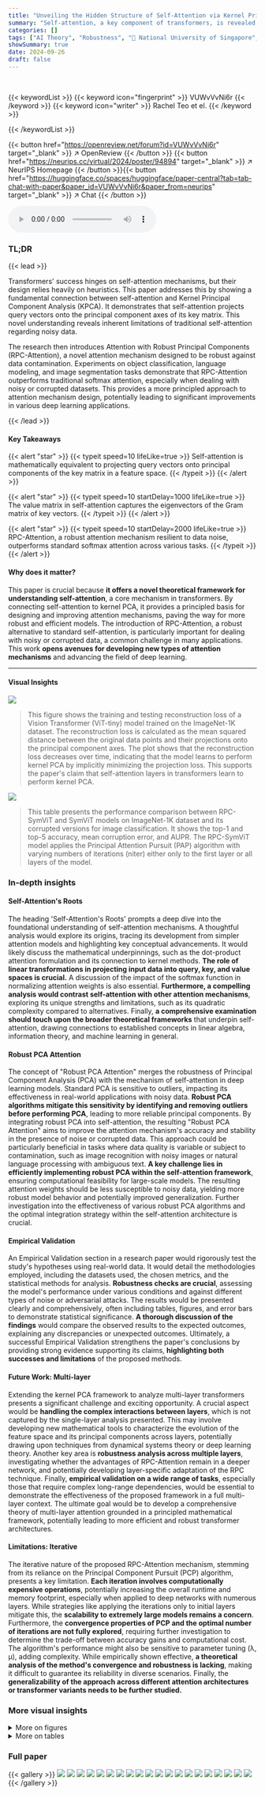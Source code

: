 ```yaml
---
title: "Unveiling the Hidden Structure of Self-Attention via Kernel Principal Component Analysis"
summary: "Self-attention, a key component of transformers, is revealed to be a projection of query vectors onto the principal components of the key matrix, derived from kernel PCA.  This novel perspective leads..."
categories: []
tags: ["AI Theory", "Robustness", "🏢 National University of Singapore",]
showSummary: true
date: 2024-09-26
draft: false
---
```


<br>

{{< keywordList >}}
{{< keyword icon="fingerprint" >}} VUWvVvNi6r {{< /keyword >}}
{{< keyword icon="writer" >}} Rachel Teo et el. {{< /keyword >}}
 
{{< /keywordList >}}

{{< button href="https://openreview.net/forum?id=VUWvVvNi6r" target="_blank" >}}
↗ OpenReview
{{< /button >}}
{{< button href="https://neurips.cc/virtual/2024/poster/94894" target="_blank" >}}
↗ NeurIPS Homepage
{{< /button >}}{{< button href="https://huggingface.co/spaces/huggingface/paper-central?tab=tab-chat-with-paper&paper_id=VUWvVvNi6r&paper_from=neurips" target="_blank" >}}
↗ Chat
{{< /button >}}



<audio controls>
    <source src="https://ai-paper-reviewer.com/VUWvVvNi6r/podcast.wav" type="audio/wav">
    Your browser does not support the audio element.
</audio>


### TL;DR


{{< lead >}}

Transformers' success hinges on self-attention mechanisms, but their design relies heavily on heuristics. This paper addresses this by showing a fundamental connection between self-attention and Kernel Principal Component Analysis (KPCA).  It demonstrates that self-attention projects query vectors onto the principal component axes of its key matrix. This novel understanding reveals inherent limitations of traditional self-attention regarding noisy data.

The research then introduces Attention with Robust Principal Components (RPC-Attention), a novel attention mechanism designed to be robust against data contamination.  Experiments on object classification, language modeling, and image segmentation tasks demonstrate that RPC-Attention outperforms traditional softmax attention, especially when dealing with noisy or corrupted datasets. This provides a more principled approach to attention mechanism design, potentially leading to significant improvements in various deep learning applications.

{{< /lead >}}


#### Key Takeaways

{{< alert "star" >}}
{{< typeit speed=10 lifeLike=true >}} Self-attention is mathematically equivalent to projecting query vectors onto principal components of the key matrix in a feature space. {{< /typeit >}}
{{< /alert >}}

{{< alert "star" >}}
{{< typeit speed=10 startDelay=1000 lifeLike=true >}} The value matrix in self-attention captures the eigenvectors of the Gram matrix of key vectors. {{< /typeit >}}
{{< /alert >}}

{{< alert "star" >}}
{{< typeit speed=10 startDelay=2000 lifeLike=true >}} RPC-Attention, a robust attention mechanism resilient to data noise, outperforms standard softmax attention across various tasks. {{< /typeit >}}
{{< /alert >}}

#### Why does it matter?
This paper is crucial because **it offers a novel theoretical framework for understanding self-attention**, a core mechanism in transformers.  By connecting self-attention to kernel PCA, it provides a principled basis for designing and improving attention mechanisms, paving the way for more robust and efficient models. The introduction of RPC-Attention, a robust alternative to standard self-attention, is particularly important for dealing with noisy or corrupted data, a common challenge in many applications. This work **opens avenues for developing new types of attention mechanisms** and advancing the field of deep learning.

------
#### Visual Insights



![](https://ai-paper-reviewer.com/VUWvVvNi6r/figures_4_1.jpg)

> This figure shows the training and testing reconstruction loss of a Vision Transformer (ViT-tiny) model trained on the ImageNet-1K dataset. The reconstruction loss is calculated as the mean squared distance between the original data points and their projections onto the principal component axes.  The plot shows that the reconstruction loss decreases over time, indicating that the model learns to perform kernel PCA by implicitly minimizing the projection loss. This supports the paper's claim that self-attention layers in transformers learn to perform kernel PCA.





![](https://ai-paper-reviewer.com/VUWvVvNi6r/tables_6_1.jpg)

> This table presents the performance comparison between RPC-SymViT and SymViT models on ImageNet-1K dataset and its corrupted versions for image classification. It shows the top-1 and top-5 accuracy, mean corruption error, and AUPR. The RPC-SymViT model applies the Principal Attention Pursuit (PAP) algorithm with varying numbers of iterations (niter) either only to the first layer or all layers of the model.





### In-depth insights


#### Self-Attention's Roots
The heading 'Self-Attention's Roots' prompts a deep dive into the foundational understanding of self-attention mechanisms.  A thoughtful analysis would explore its origins, tracing its development from simpler attention models and highlighting key conceptual advancements. It would likely discuss the mathematical underpinnings, such as the dot-product attention formulation and its connection to kernel methods.  **The role of linear transformations in projecting input data into query, key, and value spaces is crucial.** A discussion of the impact of the softmax function in normalizing attention weights is also essential.  **Furthermore, a compelling analysis would contrast self-attention with other attention mechanisms**, exploring its unique strengths and limitations, such as its quadratic complexity compared to alternatives.  Finally,  **a comprehensive examination should touch upon the broader theoretical frameworks** that underpin self-attention, drawing connections to established concepts in linear algebra, information theory, and machine learning in general.

#### Robust PCA Attention
The concept of "Robust PCA Attention" merges the robustness of Principal Component Analysis (PCA) with the mechanism of self-attention in deep learning models.  Standard PCA is sensitive to outliers, impacting its effectiveness in real-world applications with noisy data. **Robust PCA algorithms mitigate this sensitivity by identifying and removing outliers before performing PCA**, leading to more reliable principal components.  By integrating robust PCA into self-attention, the resulting "Robust PCA Attention" aims to improve the attention mechanism's accuracy and stability in the presence of noise or corrupted data. This approach could be particularly beneficial in tasks where data quality is variable or subject to contamination, such as image recognition with noisy images or natural language processing with ambiguous text.  **A key challenge lies in efficiently implementing robust PCA within the self-attention framework**, ensuring computational feasibility for large-scale models. The resulting attention weights should be less susceptible to noisy data, yielding more robust model behavior and potentially improved generalization. Further investigation into the effectiveness of various robust PCA algorithms and the optimal integration strategy within the self-attention architecture is crucial.

#### Empirical Validation
An Empirical Validation section in a research paper would rigorously test the study's hypotheses using real-world data.  It would detail the methodologies employed, including the datasets used, the chosen metrics, and the statistical methods for analysis.  **Robustness checks are crucial**, assessing the model's performance under various conditions and against different types of noise or adversarial attacks.  The results would be presented clearly and comprehensively, often including tables, figures, and error bars to demonstrate statistical significance. **A thorough discussion of the findings** would compare the observed results to the expected outcomes, explaining any discrepancies or unexpected outcomes.  Ultimately, a successful Empirical Validation strengthens the paper's conclusions by providing strong evidence supporting its claims, **highlighting both successes and limitations** of the proposed methods.

#### Future Work: Multi-layer
Extending the kernel PCA framework to analyze multi-layer transformers presents a significant challenge and exciting opportunity.  A crucial aspect would be **handling the complex interactions between layers**, which is not captured by the single-layer analysis presented.  This may involve developing new mathematical tools to characterize the evolution of the feature space and its principal components across layers, potentially drawing upon techniques from dynamical systems theory or deep learning theory.  Another key area is **robustness analysis across multiple layers**, investigating whether the advantages of RPC-Attention remain in a deeper network, and potentially developing layer-specific adaptation of the RPC technique.  Finally, **empirical validation on a wide range of tasks**, especially those that require complex long-range dependencies, would be essential to demonstrate the effectiveness of the proposed framework in a full multi-layer context. The ultimate goal would be to develop a comprehensive theory of multi-layer attention grounded in a principled mathematical framework, potentially leading to more efficient and robust transformer architectures.

#### Limitations: Iterative
The iterative nature of the proposed RPC-Attention mechanism, stemming from its reliance on the Principal Component Pursuit (PCP) algorithm, presents a key limitation.  **Each iteration involves computationally expensive operations**, potentially increasing the overall runtime and memory footprint, especially when applied to deep networks with numerous layers.  While strategies like applying the iterations only to initial layers mitigate this, the **scalability to extremely large models remains a concern**.  Furthermore, the **convergence properties of PCP and the optimal number of iterations are not fully explored**, requiring further investigation to determine the trade-off between accuracy gains and computational cost.  The algorithm's performance might also be sensitive to parameter tuning (λ, μ), adding complexity.  While empirically shown effective, **a theoretical analysis of the method's convergence and robustness is lacking**, making it difficult to guarantee its reliability in diverse scenarios.  Finally, the **generalizability of the approach across different attention architectures or transformer variants needs to be further studied.**


### More visual insights

<details>
<summary>More on figures
</summary>


![](https://ai-paper-reviewer.com/VUWvVvNi6r/figures_5_1.jpg)

> This figure shows empirical results supporting Equation 11 in the paper.  It plots the average pairwise absolute differences between elements of the vector γ (which should be constant if the value vectors vj capture the eigenvectors of the Gram matrix Kφ). The small standard deviation and near-zero mean support the hypothesis that vj captures these eigenvectors after training.  The comparison with the significantly larger magnitudes of the eigenvalues themselves further emphasizes the findings.


![](https://ai-paper-reviewer.com/VUWvVvNi6r/figures_8_1.jpg)

> The figure shows two plots. The left plot compares the top-1 accuracy of RPC-SymViT and SymViT models on the ImageNet-1K validation set under PGD and FGSM attacks with varying perturbation budgets. It demonstrates the improved robustness of RPC-SymViT against adversarial attacks. The right plot compares the validation top-1 accuracy and loss curves of Scaled Attention and baseline asymmetric softmax attention models during the first 50 training epochs on the ImageNet-1K dataset. It illustrates the superior performance of Scaled Attention in terms of accuracy and convergence speed.


![](https://ai-paper-reviewer.com/VUWvVvNi6r/figures_21_1.jpg)

> The left plot shows the robustness of RPC-SymViT against PGD and FGSM attacks compared to the baseline SymViT on the ImageNet-1K dataset. The right plot illustrates the performance of Scaled Attention and baseline asymmetric softmax attention on the validation dataset during the training of ViT-tiny model for the first 50 epochs. 


![](https://ai-paper-reviewer.com/VUWvVvNi6r/figures_22_1.jpg)

> This figure shows the empirical results to verify equation (11) in the paper. The mean and standard deviation of the absolute differences between each pair of elements in the constant vector  λa (where a is the eigenvector of the Gram matrix) are plotted for each principal component axis. The plot shows that the differences are close to 0, with small standard deviations across all layers and heads. This indicates that after training, the value matrix V captures the eigenvectors of the Gram matrix, supporting the theory that self-attention performs kernel PCA.


</details>




<details>
<summary>More on tables
</summary>


![](https://ai-paper-reviewer.com/VUWvVvNi6r/tables_7_1.jpg)
> This table presents the performance comparison between RPC-SymViT and SymViT models on ImageNet-1K dataset and its corruptions (ImageNet-C, ImageNet-A, ImageNet-O, ImageNet-R).  It shows Top-1 and Top-5 accuracy, mean corruption error (mCE), and area under the precision-recall curve (AUPR).  Different versions of RPC-SymViT are evaluated, varying the number of PAP iterations applied to either only the first layer or all layers. SymViT serves as the baseline model.

![](https://ai-paper-reviewer.com/VUWvVvNi6r/tables_7_2.jpg)
> This table presents the top-1 and top-5 accuracy results of different models on the ImageNet-1K dataset after being attacked by various methods.  It compares the baseline SymViT model against several variations of the RPC-SymViT model, which incorporates the proposed robust principal component analysis (RPC) based attention mechanism. The variations differ in the number of PAP (Principal Attention Pursuit) iterations applied (either to only the first layer or all layers) and the number of iterations. The attacks used include PGD, FGSM, SPSA, SLD, CW, noise, and AutoAttack, representing diverse attack strategies.

![](https://ai-paper-reviewer.com/VUWvVvNi6r/tables_8_1.jpg)
> This table presents a comparison of the performance of RPC-SymViT and SymViT models on the ImageNet-1K dataset and several standard robustness benchmarks.  The metrics used are Top-1 and Top-5 accuracy, mean corruption error (mCE), and area under the precision-recall curve (AUPR).  Different configurations of RPC-SymViT are tested, varying the number of PAP iterations applied either to only the first layer or all layers. The baseline model is SymViT.

![](https://ai-paper-reviewer.com/VUWvVvNi6r/tables_21_1.jpg)
> This table presents a comparison of the performance of RPC-SymViT and SymViT models on ImageNet-1K dataset and its variations (ImageNet-C, ImageNet-R, ImageNet-A, and ImageNet-O) used for evaluating robustness of models against corruptions and distribution shifts.  It shows top-1 and top-5 accuracy, mean corruption error (mCE), and area under the precision-recall curve (AUPR).  Different versions of RPC-SymViT are tested, applying the proposed robust principal component analysis (RPC)-based attention mechanism to either only the first layer or all layers of the model.  The baseline model is SymViT, a standard Vision Transformer model without RPC-Attention.

![](https://ai-paper-reviewer.com/VUWvVvNi6r/tables_23_1.jpg)
> This table presents a comparison of the performance of RPC-SymViT and SymViT models on the ImageNet-1K dataset and several standard robustness benchmarks for image classification.  The models are evaluated on their top-1 and top-5 accuracy, mean corruption error (mCE), and area under the precision-recall curve (AUPR).  The table also shows the effect of applying different numbers of PAP iterations to either only the first layer or all layers of the RPC-SymViT model.

![](https://ai-paper-reviewer.com/VUWvVvNi6r/tables_23_2.jpg)
> This table presents the results of square attack on ImageNet-1K validation set. The top-1 and top-5 accuracy are reported for both baseline SymViT and RPC-SymViT model with 6 PAP iterations applied only to the first layer.  The table shows that RPC-SymViT outperforms the baseline SymViT demonstrating its improved robustness against this adversarial attack.

![](https://ai-paper-reviewer.com/VUWvVvNi6r/tables_24_1.jpg)
> This table presents the performance of the RPC-SymViT model and the baseline SymViT model on the ADE20K image segmentation task.  It shows the mean accuracy and mean Intersection over Union (IOU) for both clean and corrupted data. Different configurations of RPC-SymViT (varying the number of PAP iterations and the layers they are applied to) are compared.

![](https://ai-paper-reviewer.com/VUWvVvNi6r/tables_24_2.jpg)
> This table presents the performance of RPC-SymViT and SymViT models on ImageNet-1K dataset and its corrupted versions (ImageNet-C, ImageNet-A, ImageNet-O, ImageNet-R).  The metrics used are Top-1 accuracy, Top-5 accuracy, mean corruption error (mCE), and area under the precision-recall curve (AUPR).  Different configurations of RPC-SymViT are tested, varying the number of PAP iterations applied (either only to the first layer or all layers).  The results show the impact of applying the robust principal component analysis (RPC) method on the robustness of the models against various corruptions and perturbations.

![](https://ai-paper-reviewer.com/VUWvVvNi6r/tables_24_3.jpg)
> This table presents the top-1 and top-5 accuracy of two models, RPC-SymViT-base and SymViT-base, when evaluated on the ImageNet-1K dataset under PGD and FGSM attacks.  The attacks use the highest perturbation budget.  RPC-SymViT-base incorporates the proposed Robust Principal Component Attention (RPC-Attention) method, and SymViT-base serves as a baseline without this method.  The results highlight the improved robustness of RPC-SymViT-base against these adversarial attacks.

![](https://ai-paper-reviewer.com/VUWvVvNi6r/tables_25_1.jpg)
> This table presents the performance comparison between RPC-FAN-tiny and FAN-tiny models on ImageNet-1K dataset and its variations (IN-R, IN-A). RPC-FAN-tiny is the proposed model in the paper that uses Robust Principal Component Analysis (RPCA) to improve the robustness of self-attention. The table shows that RPC-FAN-tiny outperforms FAN-tiny in terms of Top-1 and Top-5 accuracy on all datasets. This demonstrates the effectiveness of RPC-Attention in enhancing the model robustness.

![](https://ai-paper-reviewer.com/VUWvVvNi6r/tables_25_2.jpg)
> This table presents the top-1 and top-5 accuracy of two models, FAN-tiny (baseline) and RPC-FAN-tiny (4iter/layer1), evaluated on the ImageNet-1K dataset under PGD and FGSM attacks.  The highest perturbation budget was used for the attacks. The RPC-FAN-tiny model incorporates the Robust Principal Component Attention (RPC-Attention) method, applying the Principal Attention Pursuit (PAP) algorithm 4 times in the first layer. The results show how the RPC-Attention method improves the model's robustness against adversarial attacks.

![](https://ai-paper-reviewer.com/VUWvVvNi6r/tables_25_3.jpg)
> This table presents the performance comparison between RPC-SymViT and SymViT models on ImageNet-1K dataset and its corruptions (ImageNet-C, ImageNet-A, ImageNet-O, ImageNet-R).  The metrics used are Top-1 accuracy, Top-5 accuracy, mean corruption error, and area under the precision-recall curve.  Different configurations of RPC-SymViT are evaluated, varying the number of PAP iterations and whether they are applied to only the first layer or all layers.

![](https://ai-paper-reviewer.com/VUWvVvNi6r/tables_25_4.jpg)
> This table presents the performance comparison between RPC-SymViT and SymViT models on ImageNet-1K dataset and its corrupted versions (ImageNet-C, ImageNet-A, ImageNet-O, and ImageNet-R).  The metrics used are Top-1 and Top-5 accuracy, mean corruption error (mCE), and area under the precision-recall curve (AUPR).  RPC-SymViT is a variant of SymViT that incorporates the Robust Principal Component Pursuit (RPC) algorithm. Two variations are presented, applying the RPC algorithm either to only the first layer or to all layers of the model. The results show that RPC-SymViT generally outperforms SymViT, especially on the corrupted datasets, indicating its improved robustness.

![](https://ai-paper-reviewer.com/VUWvVvNi6r/tables_26_1.jpg)
> This table presents the performance comparison between RPC-SymViT and SymViT models on ImageNet-1K dataset and its various corrupted versions.  It shows the top-1 and top-5 accuracy, mean corruption error (mCE), and area under the precision-recall curve (AUPR) for both models under different settings (number of PAP iterations applied to either only the first layer or all layers). The results are categorized by the type of corruption (brightness, contrast, etc.) and presented to demonstrate the robustness of the RPC-SymViT model compared to the baseline SymViT.

![](https://ai-paper-reviewer.com/VUWvVvNi6r/tables_26_2.jpg)
> This table presents a comparison of the performance of RPC-SymViT and SymViT models on the ImageNet-1K dataset and several standard robustness benchmarks for image classification.  It shows Top-1 and Top-5 accuracy, mean corruption error (mCE), and area under the precision-recall curve (AUPR) for both models under various conditions.  The RPC-SymViT model is a variant of the SymViT model that incorporates the proposed robust principal component attention mechanism.  The results indicate the performance gain from incorporating this method, particularly on the more challenging robustness benchmarks.

</details>




### Full paper

{{< gallery >}}
<img src="https://ai-paper-reviewer.com/VUWvVvNi6r/1.png" class="grid-w50 md:grid-w33 xl:grid-w25" />
<img src="https://ai-paper-reviewer.com/VUWvVvNi6r/2.png" class="grid-w50 md:grid-w33 xl:grid-w25" />
<img src="https://ai-paper-reviewer.com/VUWvVvNi6r/3.png" class="grid-w50 md:grid-w33 xl:grid-w25" />
<img src="https://ai-paper-reviewer.com/VUWvVvNi6r/4.png" class="grid-w50 md:grid-w33 xl:grid-w25" />
<img src="https://ai-paper-reviewer.com/VUWvVvNi6r/5.png" class="grid-w50 md:grid-w33 xl:grid-w25" />
<img src="https://ai-paper-reviewer.com/VUWvVvNi6r/6.png" class="grid-w50 md:grid-w33 xl:grid-w25" />
<img src="https://ai-paper-reviewer.com/VUWvVvNi6r/7.png" class="grid-w50 md:grid-w33 xl:grid-w25" />
<img src="https://ai-paper-reviewer.com/VUWvVvNi6r/8.png" class="grid-w50 md:grid-w33 xl:grid-w25" />
<img src="https://ai-paper-reviewer.com/VUWvVvNi6r/9.png" class="grid-w50 md:grid-w33 xl:grid-w25" />
<img src="https://ai-paper-reviewer.com/VUWvVvNi6r/10.png" class="grid-w50 md:grid-w33 xl:grid-w25" />
<img src="https://ai-paper-reviewer.com/VUWvVvNi6r/11.png" class="grid-w50 md:grid-w33 xl:grid-w25" />
<img src="https://ai-paper-reviewer.com/VUWvVvNi6r/12.png" class="grid-w50 md:grid-w33 xl:grid-w25" />
<img src="https://ai-paper-reviewer.com/VUWvVvNi6r/13.png" class="grid-w50 md:grid-w33 xl:grid-w25" />
<img src="https://ai-paper-reviewer.com/VUWvVvNi6r/14.png" class="grid-w50 md:grid-w33 xl:grid-w25" />
<img src="https://ai-paper-reviewer.com/VUWvVvNi6r/15.png" class="grid-w50 md:grid-w33 xl:grid-w25" />
<img src="https://ai-paper-reviewer.com/VUWvVvNi6r/16.png" class="grid-w50 md:grid-w33 xl:grid-w25" />
<img src="https://ai-paper-reviewer.com/VUWvVvNi6r/17.png" class="grid-w50 md:grid-w33 xl:grid-w25" />
<img src="https://ai-paper-reviewer.com/VUWvVvNi6r/18.png" class="grid-w50 md:grid-w33 xl:grid-w25" />
<img src="https://ai-paper-reviewer.com/VUWvVvNi6r/19.png" class="grid-w50 md:grid-w33 xl:grid-w25" />
<img src="https://ai-paper-reviewer.com/VUWvVvNi6r/20.png" class="grid-w50 md:grid-w33 xl:grid-w25" />
{{< /gallery >}}